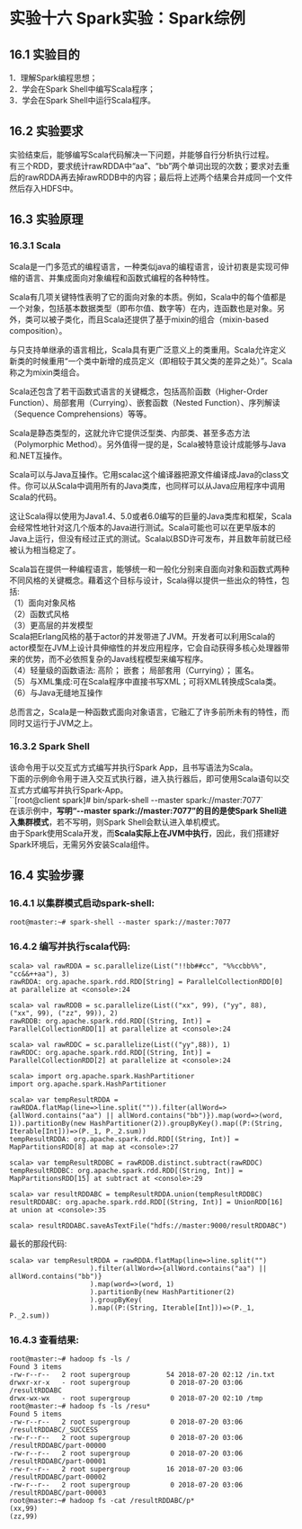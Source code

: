 ﻿# 实验十六  Spark实验：Spark综例

## 16.1 实验目的  
1．理解Spark编程思想；  
2．学会在Spark Shell中编写Scala程序；  
3．学会在Spark Shell中运行Scala程序。

## 16.2 实验要求
实验结束后，能够编写Scala代码解决一下问题，并能够自行分析执行过程。  
有三个RDD，要求统计rawRDDA中“aa”、“bb”两个单词出现的次数；要求对去重后的rawRDDA再去掉rawRDDB中的内容；最后将上述两个结果合并成同一个文件然后存入HDFS中。

## 16.3 实验原理
### 16.3.1 Scala
Scala是一门多范式的编程语言，一种类似java的编程语言，设计初衷是实现可伸缩的语言、并集成面向对象编程和函数式编程的各种特性。  

Scala有几项关键特性表明了它的面向对象的本质。例如，Scala中的每个值都是一个对象，包括基本数据类型（即布尔值、数字等）在内，连函数也是对象。另外，类可以被子类化，而且Scala还提供了基于mixin的组合（mixin-based composition）。  

与只支持单继承的语言相比，Scala具有更广泛意义上的类重用。Scala允许定义新类的时候重用“一个类中新增的成员定义（即相较于其父类的差异之处）”。Scala称之为mixin类组合。  

Scala还包含了若干函数式语言的关键概念，包括高阶函数（Higher-Order Function）、局部套用（Currying）、嵌套函数（Nested Function）、序列解读（Sequence Comprehensions）等等。  

Scala是静态类型的，这就允许它提供泛型类、内部类、甚至多态方法（Polymorphic Method）。另外值得一提的是，Scala被特意设计成能够与Java和.NET互操作。  

Scala可以与Java互操作。它用scalac这个编译器把源文件编译成Java的class文件。你可以从Scala中调用所有的Java类库，也同样可以从Java应用程序中调用Scala的代码。  

这让Scala得以使用为Java1.4、5.0或者6.0编写的巨量的Java类库和框架，Scala会经常性地针对这几个版本的Java进行测试。Scala可能也可以在更早版本的Java上运行，但没有经过正式的测试。Scala以BSD许可发布，并且数年前就已经被认为相当稳定了。  

Scala旨在提供一种编程语言，能够统一和一般化分别来自面向对象和函数式两种不同风格的关键概念。藉着这个目标与设计，Scala得以提供一些出众的特性，包括:  
（1）面向对象风格  
（2）函数式风格  
（3）更高层的并发模型  
Scala把Erlang风格的基于actor的并发带进了JVM。开发者可以利用Scala的actor模型在JVM上设计具伸缩性的并发应用程序，它会自动获得多核心处理器带来的优势，而不必依照复杂的Java线程模型来编写程序。  
（4）轻量级的函数语法: 高阶； 嵌套； 局部套用（Currying）； 匿名。  
（5）与XML集成:可在Scala程序中直接书写XML；可将XML转换成Scala类。  
（6）与Java无缝地互操作  

总而言之，Scala是一种函数式面向对象语言，它融汇了许多前所未有的特性，而同时又运行于JVM之上。  

### 16.3.2 Spark Shell
该命令用于以交互式方式编写并执行Spark App，且书写语法为Scala。  
下面的示例命令用于进入交互式执行器，进入执行器后，即可使用Scala语句以交互式方式编写并执行Spark-App。  
``[root@client spark]# bin/spark-shell --master spark://master:7077`  
在该示例中，**写明“--master spark://master:7077”的目的是使Spark Shell进入集群模式**，若不写明，则Spark Shell会默认进入单机模式。  
由于Spark使用Scala开发，而**Scala实际上在JVM中执行**，因此，我们搭建好Spark环境后，无需另外安装Scala组件。 

## 16.4 实验步骤

### 16.4.1 以集群模式启动spark-shell:  
```
root@master:~# spark-shell --master spark://master:7077
```
  
### 16.4.2 编写并执行scala代码:  
```
scala> val rawRDDA = sc.parallelize(List("!!bb##cc", "%%ccbb%%", "cc&&++aa"), 3)
rawRDDA: org.apache.spark.rdd.RDD[String] = ParallelCollectionRDD[0] at parallelize at <console>:24

scala> val rawRDDB = sc.parallelize(List(("xx", 99), ("yy", 88), ("xx", 99), ("zz", 99)), 2)
rawRDDB: org.apache.spark.rdd.RDD[(String, Int)] = ParallelCollectionRDD[1] at parallelize at <console>:24

scala> val rawRDDC = sc.parallelize(List(("yy",88)), 1)
rawRDDC: org.apache.spark.rdd.RDD[(String, Int)] = ParallelCollectionRDD[2] at parallelize at <console>:24

scala> import org.apache.spark.HashPartitioner
import org.apache.spark.HashPartitioner

scala> var tempResultRDDA = rawRDDA.flatMap(line=>line.split("")).filter(allWord=>{allWord.contains("aa") || allWord.contains("bb")}).map(word=>(word, 1)).partitionBy(new HashPartitioner(2)).groupByKey().map((P:(String, Iterable[Int]))=>(P._1, P._2.sum))
tempResultRDDA: org.apache.spark.rdd.RDD[(String, Int)] = MapPartitionsRDD[8] at map at <console>:27

scala> var tempResultRDDBC = rawRDDB.distinct.subtract(rawRDDC)
tempResultRDDBC: org.apache.spark.rdd.RDD[(String, Int)] = MapPartitionsRDD[15] at subtract at <console>:29

scala> var resultRDDABC = tempResultRDDA.union(tempResultRDDBC)
resultRDDABC: org.apache.spark.rdd.RDD[(String, Int)] = UnionRDD[16] at union at <console>:35

scala> resultRDDABC.saveAsTextFile("hdfs://master:9000/resultRDDABC")
```

最长的那段代码:  
```
scala> var tempResultRDDA = rawRDDA.flatMap(line=>line.split("")
                    ).filter(allWord=>{allWord.contains("aa") || allWord.contains("bb")}
                    ).map(word=>(word, 1)
                    ).partitionBy(new HashPartitioner(2)
                    ).groupByKey(
                    ).map((P:(String, Iterable[Int]))=>(P._1, P._2.sum))
```


### 16.4.3 查看结果:  
```
root@master:~# hadoop fs -ls /
Found 3 items
-rw-r--r--   2 root supergroup         54 2018-07-20 02:12 /in.txt
drwxr-xr-x   - root supergroup          0 2018-07-20 03:06 /resultRDDABC
drwx-wx-wx   - root supergroup          0 2018-07-20 02:10 /tmp
root@master:~# hadoop fs -ls /resu*
Found 5 items
-rw-r--r--   2 root supergroup          0 2018-07-20 03:06 /resultRDDABC/_SUCCESS
-rw-r--r--   2 root supergroup          0 2018-07-20 03:06 /resultRDDABC/part-00000
-rw-r--r--   2 root supergroup          0 2018-07-20 03:06 /resultRDDABC/part-00001
-rw-r--r--   2 root supergroup         16 2018-07-20 03:06 /resultRDDABC/part-00002
-rw-r--r--   2 root supergroup          0 2018-07-20 03:06 /resultRDDABC/part-00003
root@master:~# hadoop fs -cat /resultRDDABC/p*
(xx,99)
(zz,99)
```



